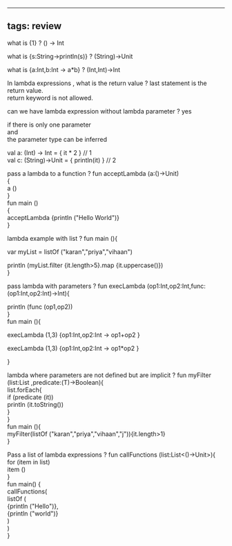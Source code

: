 
---
tags: review
---

what is {1}
?
() -> Int
<!--SR:!2023-08-26,13,290-->

what is {s:String->println(s)}
?
(String)->Unit
<!--SR:!2023-08-26,13,290-->

what is {a:Int,b:Int -> a*b}
?
(Int,Int)->Int
<!--SR:!2023-08-27,14,290-->

In lambda expressions , what is the return value
?
last statement is the return value.  
return keyword is not allowed.
<!--SR:!2023-08-24,11,270-->

can we have lambda expression without lambda parameter
?
yes  
  
if there is only one parameter  
and  
the parameter type can be inferred  
  
val a: (Int) -> Int = { it * 2 } // 1  
val c: (String)->Unit = { println(it) } // 2
<!--SR:!2023-08-27,14,290-->

pass a lambda to a function
?
fun acceptLambda (a:()->Unit)  
{  
a ()  
}  
fun main ()  
{  
acceptLambda {println ("Hello World")}  
}
<!--SR:!2023-08-28,15,290-->

lambda example with list
?
fun main (){  
  
var myList = listOf ("karan","priya","vihaan")  
  
println (myList.filter {it.length>5}.map {it.uppercase()})  
}
<!--SR:!2023-08-29,16,290-->

pass lambda with parameters
?
fun execLambda (op1:Int,op2:Int,func:(op1:Int,op2:Int)->Int){  
  
println (func (op1,op2))  
}  
fun main (){  
  
execLambda (1,3) {op1:Int,op2:Int -> op1+op2 }  
  
execLambda (1,3) {op1:Int,op2:Int -> op1*op2 }  
  
}
<!--SR:!2023-08-23,10,270-->

lambda where parameters are not defined but are implicit
?
fun <T> myFilter (list:List <T>,predicate:(T)->Boolean){  
list.forEach{  
if (predicate (it))  
println (it.toString())  
}  
}  
fun main (){  
myFilter(listOf ("karan","priya","vihaan","j")){it.length>1}  
}
<!--SR:!2023-08-29,16,300-->

Pass a list of lambda expressions
?
fun callFunctions (list:List<()->Unit>){  
for (item in list)  
item ()  
}  
fun main() {  
callFunctions(  
listOf (  
{println ("Hello")},  
{println ("world")}  
)  
)  
}
<!--SR:!2023-08-31,18,300-->







	




